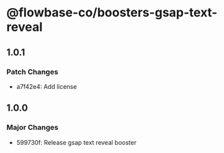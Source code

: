 # @flowbase-co/boosters-gsap-text-reveal

## 1.0.1

### Patch Changes

- a7f42e4: Add license

## 1.0.0

### Major Changes

- 599730f: Release gsap text reveal booster
